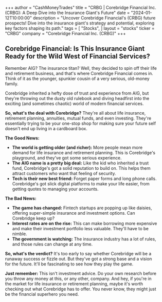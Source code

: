 +++
author = "CashMoneyTrades"
title = "CRBG |  Corebridge Financial Inc. (CRBG): A Deep Dive into the Insurance Giant's Future"
date = "2024-01-12T10:00:00"
description = "Uncover Corebridge Financial's (CRBG) future prospects! Dive into the insurance giant's strategy and potential, exploring key factors shaping its path."
tags = [
"Stocks",
]
layout = "stocks"
ticker = "CRBG"
company = "Corebridge Financial Inc. (CRBG)"
+++
        


## Corebridge Financial: Is This Insurance Giant Ready for the Wild West of Financial Services?

Remember AIG? The insurance titan? Well, they decided to spin off their life and retirement business, and that's where Corebridge Financial comes in. Think of it as the younger, spunkier cousin of a very serious, old-money family. 

Corebridge inherited a hefty dose of trust and experience from AIG, but they're throwing out the dusty old rulebook and diving headfirst into the exciting (and sometimes chaotic) world of modern financial services. 

**So, what's the deal with Corebridge?** They're all about life insurance, retirement planning, annuities, mutual funds, and even investing. They're essentially trying to be your one-stop shop for making sure your future self doesn't end up living in a cardboard box. 

**The Good News:**

* **The world is getting older (and richer):** More people mean more demand for life insurance and retirement planning. This is Corebridge's playground, and they've got some serious experience. 
* **The AIG name is a pretty big deal:** Like the kid who inherited a trust fund, Corebridge's got a solid reputation to build on. This helps them attract customers who want that feeling of security. 
* **Tech is their new best friend:** Forget paper forms and long phone calls. Corebridge's got slick digital platforms to make your life easier, from getting quotes to managing your accounts. 

**The Bad News:**

* **The game has changed:** Fintech startups are popping up like daisies, offering super-simple insurance and investment options. Can Corebridge keep up?
* **Interest rates are on the rise:** This can make borrowing more expensive and make their investment portfolio less valuable. They'll have to be nimble. 
* **The government is watching:** The insurance industry has a lot of rules, and those rules can change at any time. 

**So, what's the verdict?** It's too early to say whether Corebridge will be a runaway success or fizzle out. But they've got a strong base and a vision for the future. It'll be fascinating to see how they play the game. 

**Just remember:** This isn't investment advice. Do your own research before you throw any money at this, or any other, company. And hey, if you're in the market for life insurance or retirement planning, maybe it's worth checking out what Corebridge has to offer. You never know, they might just be the financial superhero you need. 

        
